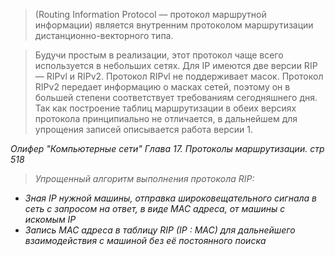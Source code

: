 > (Routing Information Protocol — протокол маршрутной информации) является внутренним протоколом маршрутизации дистанционно-векторного типа.

> Будучи простым в реализации, этот протокол чаще всего используется в небольших сетях. Для IP имеются две версии RIP — RIPvl и RIPv2. Протокол RIPvl не поддерживает масок. Протокол RIPv2 передает информацию о масках сетей, поэтому он в большей степени соответствует требованиям сегодняшнего дня. Так как построение таблиц маршрутизации в обеих версиях протокола принципиально не отличается, в дальнейшем для упрощения записей описывается работа версии 1.

*Олифер "Компьютерные сети" Глава 17. Протоколы маршрутизации. стр 518*

> _Упрощенный алгоритм выполнения протокола RIP:_
 - *Зная IP нужной машины, отправка широковещательного сигнала в сеть с запросом на ответ, в виде MAC адреса, от машины с искомым IP*
 - *Запись МАС адреса в таблицу RIP (IP : MAC) для дальнейшего взаимодействия с машиной без её постоянного поиска*

